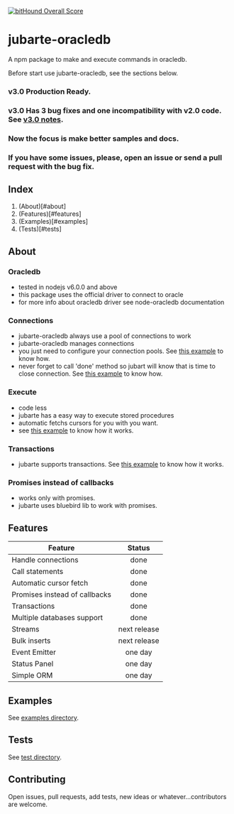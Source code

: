 [![bitHound Overall Score](https://www.bithound.io/github/rafael-pinho/jubarte-oracledb/badges/score.svg)](https://www.bithound.io/github/rafael-pinho/jubarte-oracledb)

# jubarte-oracledb

A npm package to make and execute commands in oracledb.

Before start use jubarte-oracledb, see the sections below. 

### v3.0 Production Ready. ###
### v3.0 Has 3 bug fixes and one incompatibility with v2.0 code. See [v3.0 notes](./docs/next-release.md). ###
### Now the focus is make better samples and docs. ###
### If you have some issues, please, open an issue or send a pull request with the bug fix. ###

## Index

1. (About)[#about]
2. (Features)[#features]
3. (Examples)[#examples]
4. (Tests)[#tests]

## About

### Oracledb
  * tested in nodejs v6.0.0 and above 
  * this package uses the official driver to connect to oracle
  * for more info about oracledb driver see node-oracledb documentation

### Connections
  * jubarte-oracledb always use a pool of connections to work
  * jubarte-oracledb manages connections
  * you just need to configure your connection pools. 
  See [this example](./examples/0-configuration) to know how.
  * never forget to call 'done' method so jubart will know that is time to close connection. 
  See [this example](./examples/1-execute-select) to know how.

### Execute
  * code less
  * jubarte has a easy way to execute stored procedures
  * automatic fetchs cursors for you with you want. 
  * see [this example](./examples/2-execute-procedure) to know how it works.

### Transactions
  * jubarte supports transactions.
  See [this example](./examples/3-execute-many-procedures) to know how it works.
    
### Promises instead of callbacks
  * works only with promises.
  * jubarte uses bluebird lib to work with promises.

## Features

| Feature | Status |
|---|:---:|
| Handle connections | done |
| Call statements | done |
| Automatic cursor fetch | done |
| Promises instead of callbacks | done |
| Transactions | done |
| Multiple databases support | done |
| Streams | next release |
| Bulk inserts | next release |
| Event Emitter | one day |
| Status Panel | one day |
| Simple ORM | one day |

## Examples
See [examples directory](examples/).

## Tests
See [test directory](test/).

## Contributing
Open issues, pull requests, add tests, new ideas or whatever...contributors are welcome.
